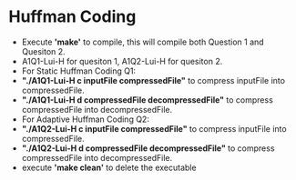 # Huffman Coding

* Execute **'make'** to compile, this will compile both Question 1 and Quesiton 2.
* A1Q1-Lui-H for quesiton 1, A1Q2-Lui-H for quesiton 2.
* For Static Huffman Coding Q1:
* **"./A1Q1-Lui-H c inputFile compressedFile"** to compress inputFile into compressedFile.
* **"./A1Q1-Lui-H d compressedFile decompressedFile"** to compress compressedFile into decompressedFile.
* For Adaptive Huffman Coding Q2:
* **"./A1Q2-Lui-H c inputFile compressedFile"** to compress inputFile into compressedFile.
* **"./A1Q2-Lui-H d compressedFile decompressedFile"** to compress compressedFile into decompressedFile.
* execute **'make clean'** to delete the executable

